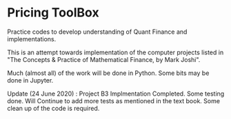 # Pricing ToolBox

Practice codes to develop understanding of Quant Finance and implementations.

This is an attempt towards implementation of the computer projects listed in 
"The Concepts & Practice of Mathematical Finance, by Mark Joshi".

Much (almost all) of the work will be done in Python. Some bits may be done in Jupyter.

Update (24 June 2020) :
Project B3 Implmentation Completed. Some testing done.
Will Continue to add more tests as mentioned in the text book. 
Some clean up of the code is required.







